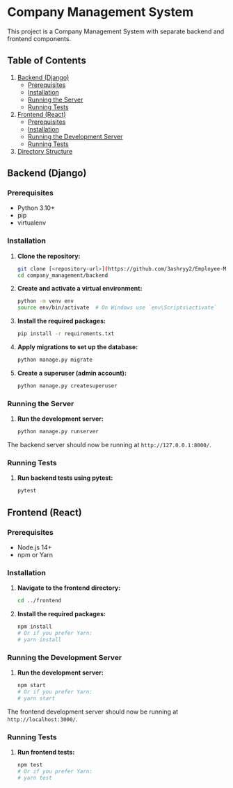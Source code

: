 
# Company Management System

This project is a Company Management System with separate backend and frontend components.

## Table of Contents

1. [Backend (Django)](#backend-django)
    - [Prerequisites](#prerequisites)
    - [Installation](#installation)
    - [Running the Server](#running-the-server)
    - [Running Tests](#running-tests)
2. [Frontend (React)](#frontend-react)
    - [Prerequisites](#prerequisites-1)
    - [Installation](#installation-1)
    - [Running the Development Server](#running-the-development-server)
    - [Running Tests](#running-tests-1)
3. [Directory Structure](#directory-structure)

## Backend (Django)

### Prerequisites

- Python 3.10+
- pip
- virtualenv

### Installation

1. **Clone the repository:**

    ```bash
    git clone [<repository-url>](https://github.com/3ashryy2/Employee-Management-System-Full-Stack)
    cd company_management/backend
    ```

2. **Create and activate a virtual environment:**

    ```bash
    python -m venv env
    source env/bin/activate  # On Windows use `env\Scripts\activate`
    ```

3. **Install the required packages:**

    ```bash
    pip install -r requirements.txt
    ```

4. **Apply migrations to set up the database:**

    ```bash
    python manage.py migrate
    ```

5. **Create a superuser (admin account):**

    ```bash
    python manage.py createsuperuser
    ```

### Running the Server

1. **Run the development server:**

    ```bash
    python manage.py runserver
    ```

The backend server should now be running at `http://127.0.0.1:8000/`.

### Running Tests

1. **Run backend tests using pytest:**

    ```bash
    pytest
    ```

## Frontend (React)

### Prerequisites

- Node.js 14+
- npm or Yarn

### Installation

1. **Navigate to the frontend directory:**

    ```bash
    cd ../frontend
    ```

2. **Install the required packages:**

    ```bash
    npm install
    # Or if you prefer Yarn:
    # yarn install
    ```

### Running the Development Server

1. **Run the development server:**

    ```bash
    npm start
    # Or if you prefer Yarn:
    # yarn start
    ```

The frontend development server should now be running at `http://localhost:3000/`.

### Running Tests

1. **Run frontend tests:**

    ```bash
    npm test
    # Or if you prefer Yarn:
    # yarn test
    ```
